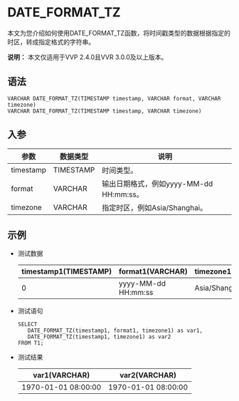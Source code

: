 # DATE\_FORMAT\_TZ

本文为您介绍如何使用DATE\_FORMAT\_TZ函数，将时间戳类型的数据根据指定的时区，转成指定格式的字符串。

**说明：** 本文仅适用于VVP 2.4.0且VVR 3.0.0及以上版本。

## 语法

```
VARCHAR DATE_FORMAT_TZ(TIMESTAMP timestamp, VARCHAR format, VARCHAR timezone)
VARCHAR DATE_FORMAT_TZ(TIMESTAMP timestamp, VARCHAR timezone)
```

## 入参

|参数|数据类型|说明|
|--|----|--|
|timestamp|TIMESTAMP|时间类型。|
|format|VARCHAR|输出日期格式，例如yyyy-MM-dd HH:mm:ss。|
|timezone|VARCHAR|指定时区，例如Asia/Shanghai。|

## 示例

-   测试数据

    |timestamp1\(TIMESTAMP\)|format1\(VARCHAR\)|timezone1\(VARCHAR\)|
    |-----------------------|------------------|--------------------|
    |0|yyyy-MM-dd HH:mm:ss|Asia/Shanghai|

-   测试语句

    ```
    SELECT 
       DATE_FORMAT_TZ(timestamp1, format1, timezone1) as var1,
       DATE_FORMAT_TZ(timestamp1, timezone1) as var2
    FROM T1;
    ```

-   测试结果

    |var1\(VARCHAR\)|var2\(VARCHAR\)|
    |---------------|---------------|
    |1970-01-01 08:00:00|1970-01-01 08:00:00|


